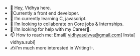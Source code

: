 
- 🤗 Hey, Vidhya here.
- 🌱Currently a front end developer.
- 🌱 I’m currently learning C, javascript.
- 👯 I’m looking to collaborate on Core jobs & Internships.
- 🤔 I’m looking for help with my Career🤝.
- 📫 How to reach me:
Email[ vidhyaselvva@gmail.com]
Insta[ vidhya.subi]
- ✍️I'm much more interested in Writing✨.

